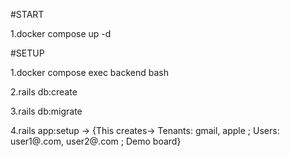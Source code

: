 #START

1.docker compose up -d

#SETUP

1.docker compose exec backend bash

2.rails db:create

3.rails db:migrate

4.rails app:setup  -> {This creates-> Tenants: gmail, apple ; Users: user1@<tenant>.com, user2@<tenant>.com ; Demo board}
